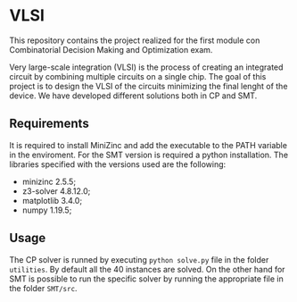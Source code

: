 # VLSI

This repository contains the project realized for the first module con Combinatorial Decision Making and Optimization exam.

Very large-scale integration (VLSI) is the process of creating an integrated circuit by combining multiple circuits on a single chip. The goal of this project is to design the VLSI of the circuits minimizing the final lenght of the device. We have developed different solutions both in CP and SMT.

## Requirements
It is required to install MiniZinc and add the executable to the PATH variable in the enviroment. For the SMT version is required a python installation. The libraries specified with the versions used are the following:
- minizinc 2.5.5;
- z3-solver 4.8.12.0;
- matplotlib 3.4.0;
- numpy 1.19.5;

## Usage
The CP solver is runned by executing `python solve.py` file in the folder `utilities`. By default all the 40 instances are solved. On the other hand for SMT is possible to run the specific solver by running the appropriate file in the folder `SMT/src`.
